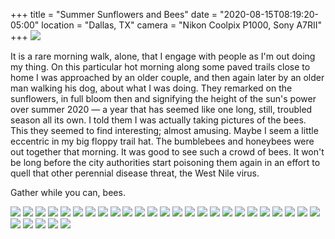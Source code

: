 +++
title = "Summer Sunflowers and Bees"
date = "2020-08-15T08:19:20-05:00"
location = "Dallas, TX"
camera = "Nikon Coolpix P1000, Sony A7RII"
+++
<img src="https://live.staticflickr.com/65535/50181937308_95d31ff974_b.jpg">
<!--more-->
It is a rare morning walk, alone, that I engage with people as I'm out doing my thing. On this particular hot morning along some paved trails close to home I was approached by an older couple, and then again later by an older man walking his dog, about what I was doing. They remarked on the sunflowers, in full bloom then and signifying the height of the sun's power over summer 2020 — a year that has seemed like one long, still, troubled season all its own. I told them I was actually taking pictures of the bees. This they seemed to find interesting; almost amusing. Maybe I seem a little eccentric in my big floppy trail hat. The bumblebees and honeybees were out together that morning. It was good to see such a crowd of bees. It won't be long before the city authorities start poisoning them again in an effort to quell that other perennial disease threat, the West Nile virus. 

Gather while you can, bees.

<div class="flexbin flexbin-margin">
		<a href="https://live.staticflickr.com/65535/50182738832_26b358dcec_o.jpg">
			<img src="https://live.staticflickr.com/65535/50182738832_ecb5d287cc_b.jpg" /></a>
		<a href="https://live.staticflickr.com/65535/50182482626_915b6374e4_o.jpg">
			<img src="https://live.staticflickr.com/65535/50182482626_f12f932515_b.jpg" /></a>
		<a href="https://live.staticflickr.com/65535/50182481746_f561e8a809_o.jpg">
			<img src="https://live.staticflickr.com/65535/50182481746_f88d6bbeff_b.jpg" /></a>
		<a href="https://live.staticflickr.com/65535/50182741377_474fcb9a58_o.jpg">
			<img src="https://live.staticflickr.com/65535/50182741377_5b045a95f0_b.jpg" /></a>
		<a href="https://live.staticflickr.com/65535/50181936868_09675ed5bb_o.jpg">
			<img src="https://live.staticflickr.com/65535/50181936868_7772bf442c_b.jpg" /></a>
		<a href="https://live.staticflickr.com/65535/50182479021_18ecb2c39c_o.jpg">
			<img src="https://live.staticflickr.com/65535/50182479021_294c040f47_b.jpg" /></a>
		<a href="https://live.staticflickr.com/65535/50182741537_9263ae518d_o.jpg">
			<img src="https://live.staticflickr.com/65535/50182741537_9e8ba44f25_b.jpg" /></a>
		<a href="https://live.staticflickr.com/65535/50181937308_f7ce9fb91c_o.jpg">
			<img src="https://live.staticflickr.com/65535/50181937308_95d31ff974_b.jpg" /></a>
		<a href="https://live.staticflickr.com/65535/50182739627_eb3114d66a_o.jpg">
			<img src="https://live.staticflickr.com/65535/50182739627_2f4f4dabec_b.jpg" /></a>
		<a href="https://live.staticflickr.com/65535/50182733512_c12ea73b27_o.jpg">
			<img src="https://live.staticflickr.com/65535/50182733512_05eccf6468_b.jpg" /></a>
		<a href="https://live.staticflickr.com/65535/50182478261_24a46ed318_o.jpg">
			<img src="https://live.staticflickr.com/65535/50182478261_28ebd15461_b.jpg" /></a>
		<a href="https://live.staticflickr.com/65535/50182474746_b32d82abb8_o.jpg">
			<img src="https://live.staticflickr.com/65535/50182474746_a28fabdcd7_b.jpg" /></a>
		<a href="https://live.staticflickr.com/65535/50182474321_aaf941d443_o.jpg">
			<img src="https://live.staticflickr.com/65535/50182474321_5a148c94af_b.jpg" /></a>
		<a href="https://live.staticflickr.com/65535/50182478866_9e60210d49_o.jpg">
			<img src="https://live.staticflickr.com/65535/50182478866_4d2f90e73c_b.jpg" /></a>
		<a href="https://live.staticflickr.com/65535/50182475376_09ba585efb_o.jpg">
			<img src="https://live.staticflickr.com/65535/50182475376_d90b2b00fe_b.jpg" /></a>
		<a href="https://live.staticflickr.com/65535/50182483331_3442062fa1_o.jpg">
			<img src="https://live.staticflickr.com/65535/50182483331_144b41b7db_b.jpg" /></a>
		<a href="https://live.staticflickr.com/65535/50182732352_7374300d95_o.jpg">
			<img src="https://live.staticflickr.com/65535/50182732352_97888979fe_b.jpg" /></a>
		<a href="https://live.staticflickr.com/65535/50182479841_0ddaae34d7_o.jpg">
			<img src="https://live.staticflickr.com/65535/50182479841_94911e475a_b.jpg" /></a>
		<a href="https://live.staticflickr.com/65535/50182477766_f9dd28aab9_o.jpg">
			<img src="https://live.staticflickr.com/65535/50182477766_a0b4a9c31f_b.jpg" /></a>
		<a href="https://live.staticflickr.com/65535/50181936238_885053bd63_o.jpg">
			<img src="https://live.staticflickr.com/65535/50181936238_d658860ee7_b.jpg" /></a>
		<a href="https://live.staticflickr.com/65535/50182738257_064fd9b7a6_o.jpg">
			<img src="https://live.staticflickr.com/65535/50182738257_9e542f2b18_b.jpg" /></a>
		<a href="https://live.staticflickr.com/65535/50182734117_b64e0533be_o.jpg">
			<img src="https://live.staticflickr.com/65535/50182734117_612b007724_b.jpg" /></a>
		<a href="https://live.staticflickr.com/65535/50182482846_915afabd75_o.jpg">
			<img src="https://live.staticflickr.com/65535/50182482846_3c94563d72_b.jpg" /></a>
		<a href="https://live.staticflickr.com/65535/50182482736_f62c1b787a_o.jpg">
			<img src="https://live.staticflickr.com/65535/50182482736_74db36be09_b.jpg" /></a>
		<a href="https://live.staticflickr.com/65535/50182736787_1cce44c4b7_o.jpg">
			<img src="https://live.staticflickr.com/65535/50182736787_4923870905_b.jpg" /></a>
		<a href="https://live.staticflickr.com/65535/50182477311_1a0cee84d2_o.jpg">
			<img src="https://live.staticflickr.com/65535/50182477311_f23eb60c03_b.jpg" /></a>
		<a href="https://live.staticflickr.com/65535/50182733122_de3051f68c_o.jpg">
			<img src="https://live.staticflickr.com/65535/50182733122_188a979f42_b.jpg" /></a>
		<a href="https://live.staticflickr.com/65535/50182483826_65dd4575cb_o.jpg">
			<img src="https://live.staticflickr.com/65535/50182483826_7e8e662a8e_b.jpg" /></a>
		<a href="https://live.staticflickr.com/65535/50181941718_5dcb210182_o.jpg">
			<img src="https://live.staticflickr.com/65535/50181941718_14472b0ba6_b.jpg" /></a>
		<a href="https://live.staticflickr.com/65535/50181938278_64025335cd_o.jpg">
			<img src="https://live.staticflickr.com/65535/50181938278_8789d972e9_b.jpg" /></a>
</div>
